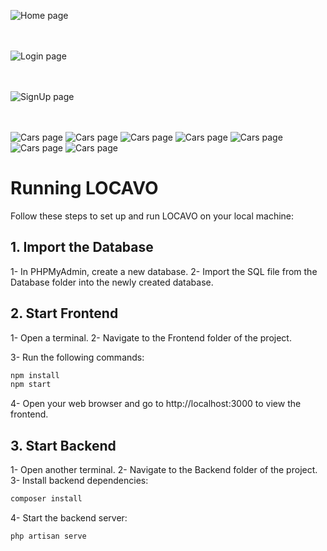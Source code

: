 <img alt="Home page" src="Frontend/public/assets/images/home_page.png"><br/><br/><br/>

<img alt="Login page" src="Frontend/public/assets/images/login_page.png"><br/><br/><br/>

<img alt="SignUp page" src="Frontend/public/assets/images/signup_page.png"><br/><br/><br/>

<img alt="Cars page" src="Frontend/public/assets/images/home.png">

<img alt="Cars page" src="Frontend/public/assets/images/cars_page.png">

<img alt="Cars page" src="Frontend/public/assets/images/rent_page.png">

<img alt="Cars page" src="Frontend/public/assets/images/dashboard_users.png">

<img alt="Cars page" src="Frontend/public/assets/images/dashboard_cars.png">

<img alt="Cars page" src="Frontend/public/assets/images/dashboard_rents.png">

<img alt="Cars page" src="Frontend/public/assets/images/profile_page.png">

# Running LOCAVO

Follow these steps to set up and run LOCAVO on your local machine:

## 1. Import the Database

1- In PHPMyAdmin, create a new database.
2- Import the SQL file from the Database folder into the newly created database.

## 2. Start Frontend

1- Open a terminal.
2- Navigate to the Frontend folder of the project.

3- Run the following commands:

```bash
npm install
npm start
```

4- Open your web browser and go to http://localhost:3000 to view the frontend.

## 3. Start Backend

1- Open another terminal.
2- Navigate to the Backend folder of the project.
3- Install backend dependencies:

```bash
composer install
```

4- Start the backend server:

```bash
php artisan serve
```
